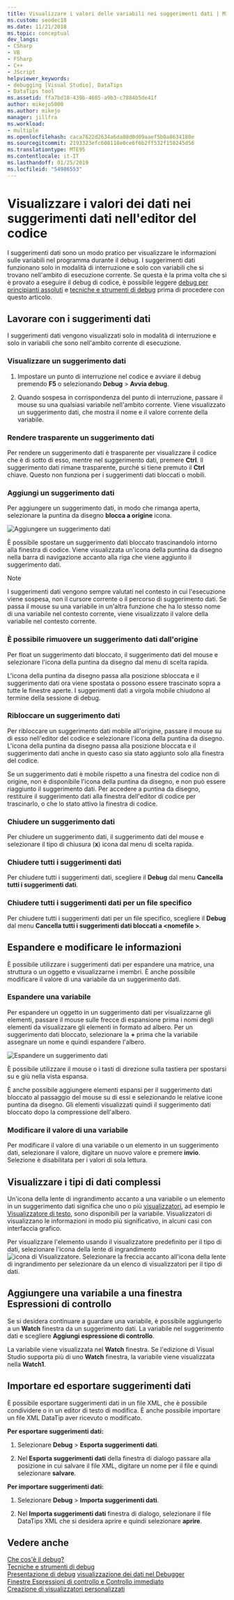 ```yaml
---
title: Visualizzare i valori delle variabili nei suggerimenti dati | Microsoft Docs
ms.custom: seodec18
ms.date: 11/21/2018
ms.topic: conceptual
dev_langs:
- CSharp
- VB
- FSharp
- C++
- JScript
helpviewer_keywords:
- debugging [Visual Studio], DataTips
- DataTips tool
ms.assetid: ffa7bd18-439b-4685-a9b3-c7884b5de41f
author: mikejo5000
ms.author: mikejo
manager: jillfra
ms.workload:
- multiple
ms.openlocfilehash: caca7622d2634a6da08d0d09aaef5b0a8634180e
ms.sourcegitcommit: 2193323efc608118e0ce6f6b2ff532f158245d56
ms.translationtype: MTE95
ms.contentlocale: it-IT
ms.lasthandoff: 01/25/2019
ms.locfileid: "54986553"
---
```

# <a name="view-data-values-in-datatips-in-the-code-editor"></a>Visualizzare i valori dei dati nei suggerimenti dati nell'editor del codice

I suggerimenti dati sono un modo pratico per visualizzare le informazioni sulle variabili nel programma durante il debug. I suggerimenti dati funzionano solo in modalità di interruzione e solo con variabili che si trovano nell'ambito di esecuzione corrente. Se questa è la prima volta che si è provato a eseguire il debug di codice, è possibile leggere [debug per principianti assoluti](../debugger/debugging-absolute-beginners.md) e [tecniche e strumenti di debug](../debugger/write-better-code-with-visual-studio.md) prima di procedere con questo articolo.
  
## <a name="work-with-datatips"></a>Lavorare con i suggerimenti dati

I suggerimenti dati vengono visualizzati solo in modalità di interruzione e solo in variabili che sono nell'ambito corrente di esecuzione.

### <a name="display-a-datatip"></a>Visualizzare un suggerimento dati  
  
1. Impostare un punto di interruzione nel codice e avviare il debug premendo **F5** o selezionando **Debug** > **Avvia debug**.
  
1. Quando sospesa in corrispondenza del punto di interruzione, passare il mouse su una qualsiasi variabile nell'ambito corrente. Viene visualizzato un suggerimento dati, che mostra il nome e il valore corrente della variabile.

### <a name="make-a-datatip-transparent"></a>Rendere trasparente un suggerimento dati  

Per rendere un suggerimento dati è trasparente per visualizzare il codice che è di sotto di esso, mentre nel suggerimento dati, premere **Ctrl**. Il suggerimento dati rimane trasparente, purché si tiene premuto il **Ctrl** chiave. Questo non funziona per i suggerimenti dati bloccati o mobili.  
### <a name="pin-a-datatip"></a>Aggiungi un suggerimento dati

Per aggiungere un suggerimento dati, in modo che rimanga aperta, selezionare la puntina da disegno **blocca a origine** icona. 

![Aggiungere un suggerimento dati](../debugger/media/dbg-tips-data-tips-pinned.png "aggiungere un suggerimento dati")

È possibile spostare un suggerimento dati bloccato trascinandolo intorno alla finestra di codice. Viene visualizzata un'icona della puntina da disegno nella barra di navigazione accanto alla riga che viene aggiunto il suggerimento dati. 

>[!NOTE]
>I suggerimenti dati vengono sempre valutati nel contesto in cui l'esecuzione viene sospesa, non il cursore corrente o il percorso di suggerimento dati. Se passa il mouse su una variabile in un'altra funzione che ha lo stesso nome di una variabile nel contesto corrente, viene visualizzato il valore della variabile nel contesto corrente.
  
### <a name="unpin-a-datatip-from-source"></a>È possibile rimuovere un suggerimento dati dall'origine

Per float un suggerimento dati bloccato, il suggerimento dati del mouse e selezionare l'icona della puntina da disegno dal menu di scelta rapida. 

L'icona della puntina da disegno passa alla posizione sbloccata e il suggerimento dati ora viene spostata o possono essere trascinato sopra a tutte le finestre aperte. I suggerimenti dati a virgola mobile chiudono al termine della sessione di debug.  
  
### <a name="repin-a-datatip"></a>Ribloccare un suggerimento dati  
  
Per ribloccare un suggerimento dati mobile all'origine, passare il mouse su di esso nell'editor del codice e selezionare l'icona della puntina da disegno. L'icona della puntina da disegno passa alla posizione bloccata e il suggerimento dati anche in questo caso sia stato aggiunto solo alla finestra del codice. 

Se un suggerimento dati è mobile rispetto a una finestra del codice non di origine, non è disponibile l'icona della puntina da disegno, e non può essere riaggiunto il suggerimento dati. Per accedere a puntina da disegno, restituire il suggerimento dati alla finestra dell'editor di codice per trascinarlo, o che lo stato attivo la finestra di codice. 
  
### <a name="close-a-datatip"></a>Chiudere un suggerimento dati  
  
Per chiudere un suggerimento dati, il suggerimento dati del mouse e selezionare il tipo di chiusura (**x**) icona dal menu di scelta rapida.  
  
### <a name="close-all-datatips"></a>Chiudere tutti i suggerimenti dati  
  
Per chiudere tutti i suggerimenti dati, scegliere il **Debug** dal menu **Cancella tutti i suggerimenti dati**.  
  
### <a name="close-all-datatips-for-a-specific-file"></a>Chiudere tutti i suggerimenti dati per un file specifico  
  
Per chiudere tutti i suggerimenti dati per un file specifico, scegliere il **Debug** dal menu **Cancella tutti i suggerimenti dati bloccati a \<nomefile >**.  
  
## <a name="expand-and-edit-information"></a>Espandere e modificare le informazioni  
È possibile utilizzare i suggerimenti dati per espandere una matrice, una struttura o un oggetto e visualizzarne i membri. È anche possibile modificare il valore di una variabile da un suggerimento dati.  
  
### <a name="expand-a-variable"></a>Espandere una variabile

Per espandere un oggetto in un suggerimento dati per visualizzarne gli elementi, passare il mouse sulle frecce di espansione prima i nomi degli elementi da visualizzare gli elementi in formato ad albero. Per un suggerimento dati bloccato, selezionare la **+** prima che la variabile assegnare un nome e quindi espandere l'albero. 

![Espandere un suggerimento dati](../debugger/media/dbg-tour-data-tips.png "espandere un suggerimento dati")

È possibile utilizzare il mouse o i tasti di direzione sulla tastiera per spostarsi su e giù nella vista espansa. 

È anche possibile aggiungere elementi espansi per il suggerimento dati bloccato al passaggio del mouse su di essi e selezionando le relative icone puntina da disegno. Gli elementi visualizzati quindi il suggerimento dati bloccato dopo la compressione dell'albero. 

### <a name="edit-the-value-of-a-variable"></a>Modificare il valore di una variabile

Per modificare il valore di una variabile o un elemento in un suggerimento dati, selezionare il valore, digitare un nuovo valore e premere **invio**. Selezione è disabilitata per i valori di sola lettura.  

## <a name="visualize-complex-data-types"></a>Visualizzare i tipi di dati complessi  

Un'icona della lente di ingrandimento accanto a una variabile o un elemento in un suggerimento dati significa che uno o più [visualizzatori](../debugger/create-custom-visualizers-of-data.md), ad esempio le [Visualizzatore di testo](../debugger/string-visualizer-dialog-box.md), sono disponibili per la variabile. Visualizzatori di visualizzano le informazioni in modo più significativo, in alcuni casi con interfaccia grafico.
  
Per visualizzare l'elemento usando il visualizzatore predefinito per il tipo di dati, selezionare l'icona della lente di ingrandimento ![icona di Visualizzatore](../debugger/media/dbg-tips-visualizer-icon.png "icona Visualizzatore"). Selezionare la freccia accanto all'icona della lente di ingrandimento per selezionare da un elenco di visualizzatori per il tipo di dati.  

## <a name="add-a-variable-to-a-watch-window"></a>Aggiungere una variabile a una finestra Espressioni di controllo  

Se si desidera continuare a guardare una variabile, è possibile aggiungerlo a un **Watch** finestra da un suggerimento dati. La variabile nel suggerimento dati e scegliere **Aggiungi espressione di controllo**. 

La variabile viene visualizzata nel **Watch** finestra. Se l'edizione di Visual Studio supporta più di uno **Watch** finestra, la variabile viene visualizzata nella **Watch1**. 
  
## <a name="import-and-export-datatips"></a>Importare ed esportare suggerimenti dati  

È possibile esportare suggerimenti dati in un file XML, che è possibile condividere o in un editor di testo di modifica. È anche possibile importare un file XML DataTip aver ricevuto o modificato. 
  
**Per esportare suggerimenti dati:** 
  
1. Selezionare **Debug** > **Esporta suggerimenti dati**.  
   
1. Nel **Esporta suggerimenti dati** della finestra di dialogo passare alla posizione in cui salvare il file XML, digitare un nome per il file e quindi selezionare **salvare**.  
  
**Per importare suggerimenti dati:** 
  
1. Selezionare **Debug** > **Importa suggerimenti dati**.  
   
1. Nel **Importa suggerimenti dati** finestra di dialogo, selezionare il file DataTips XML che si desidera aprire e quindi selezionare **aprire**.  

## <a name="see-also"></a>Vedere anche  
 [Che cos'è il debug?](../debugger/what-is-debugging.md)  
 [Tecniche e strumenti di debug](../debugger/write-better-code-with-visual-studio.md)  
 [Presentazione di debug](../debugger/debugger-feature-tour.md) [visualizzazione dei dati nel Debugger](../debugger/viewing-data-in-the-debugger.md)   
 [Finestre Espressioni di controllo e Controllo immediato](../debugger/watch-and-quickwatch-windows.md)   
 [Creazione di visualizzatori personalizzati](../debugger/create-custom-visualizers-of-data.md)   
